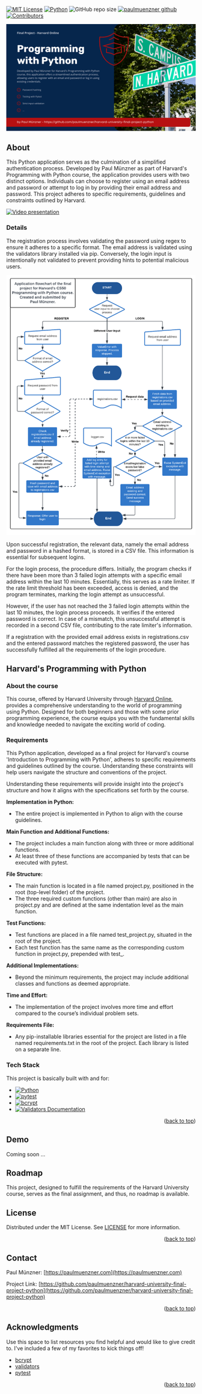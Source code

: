 <a name="readme-top"></a>



[![MIT License][license-shield]][license-url]
[![Python](https://img.shields.io/badge/Python-3.11.3-3776AB?logo=python&logoColor=white)](https://www.python.org/)
![GitHub repo size](https://img.shields.io/github/repo-size/paulmuenzner/harvard-university-final-project-python) 
[![paulmuenzner github][github-shield]][github-url] 
[![Contributors][contributors-shield]][contributors-url]


![Header](assets/harvard-python-final-project-paul-muenzner.png)


<!-- ABOUT THE FINAL PROJECT -->
## About

This Python application serves as the culmination of a simplified authentication process. Developed by Paul Münzner as part of Harvard's Programming with Python course, the application provides users with two distinct options. Individuals can choose to register using an email address and password or attempt to log in by providing their email address and password. This project adheres to specific requirements, guidelines and constraints outlined by Harvard.

[![Video presentation](https://img.youtube.com/vi/gy8zwpGeDAU/0.jpg)](https://www.youtube.com/watch?v=gy8zwpGeDAU)


### Details
The registration process involves validating the password using regex to ensure it adheres to a specific format. The email address is validated using the validators library installed via pip. Conversely, the login input is intentionally not validated to prevent providing hints to potential malicious users.

![Flowchart](assets/cs50-flowchart-paul-muenzner.png)

Upon successful registration, the relevant data, namely the email address and password in a hashed format, is stored in a CSV file. This information is essential for subsequent logins.

For the login process, the procedure differs. Initially, the program checks if there have been more than 3 failed login attempts with a specific email address within the last 10 minutes. Essentially, this serves as a rate limiter. If the rate limit threshold has been exceeded, access is denied, and the program terminates, marking the login attempt as unsuccessful.

However, if the user has not reached the 3 failed login attempts within the last 10 minutes, the login process proceeds. It verifies if the entered password is correct. In case of a mismatch, this unsuccessful attempt is recorded in a second CSV file, contributing to the rate limiter's information.

If a registration with the provided email address exists in registrations.csv and the entered password matches the registered password, the user has successfully fulfilled all the requirements of the login procedure.

## Harvard's Programming with Python

### About the course

This course, offered by Harvard University through [Harvard Online](https://www.harvardonline.harvard.edu/course/cs50s-introduction-programming-python), provides a comprehensive understanding to the world of programming using Python. Designed for both beginners and those with some prior programming experience, the course equips you with the fundamental skills and knowledge needed to navigate the exciting world of coding.


### Requirements

This Python application, developed as a final project for Harvard's course 'Introduction to Programming with Python', adheres to specific requirements and guidelines outlined by the course. Understanding these constraints will help users navigate the structure and conventions of the project. 

Understanding these requirements will provide insight into the project's structure and how it aligns with the specifications set forth by the course.

**Implementation in Python:**
-   The entire project is implemented in Python to align with the course guidelines.

**Main Function and Additional Functions:**
-   The project includes a main function along with three or more additional functions.
-   At least three of these functions are accompanied by tests that can be executed with pytest.

**File Structure:**
-   The main function is located in a file named project.py, positioned in the root (top-level folder) of the project.
-   The three required custom functions (other than main) are also in project.py and are defined at the same indentation level as the main function.

**Test Functions:**
-   Test functions are placed in a file named test_project.py, situated in the root of the project.
-   Each test function has the same name as the corresponding custom function in project.py, prepended with test_.

**Additional Implementations:**
-   Beyond the minimum requirements, the project may include additional classes and functions as deemed appropriate.

**Time and Effort:**
-   The implementation of the project involves more time and effort compared to the course’s individual problem sets.

**Requirements File:**
-   Any pip-installable libraries essential for the project are listed in a file named requirements.txt in the root of the project. Each library is listed on a separate line.


### Tech Stack <a name="tech-stack"></a>

This project is basically built with and for:

*   [![Python](https://img.shields.io/badge/Python-3.11.3-3776AB?logo=python&logoColor=white)](https://www.python.org/)
*   [![pytest](https://img.shields.io/pypi/v/pytest?label=pytest&logo=pytest)](https://pytest.org/)
*   [![bcrypt](https://img.shields.io/pypi/v/bcrypt?label=bcrypt&logo=bcrypt)](https://pypi.org/project/bcrypt/)
*   [![Validators Documentation](https://img.shields.io/badge/Python-Validators-3776AB)](https://validators.readthedocs.io/en/latest/)



<p align="right">(<a href="#readme-top">back to top</a>)</p>


<!-- GETTING STARTED -->
## Demo
Coming soon ...


<!-- ROADMAP -->
## Roadmap

This project, designed to fulfill the requirements of the Harvard University course, serves as the final assignment, and thus, no roadmap is available.

<!-- LICENSE -->
## License

Distributed under the MIT License. See [LICENSE](LICENSE.txt) for more information.

<p align="right">(<a href="#readme-top">back to top</a>)</p>



<!-- CONTACT -->
## Contact

Paul Münzner: [https://paulmuenzner.com](https://paulmuenzner.com) 

Project Link: [https://github.com/paulmuenzner/harvard-university-final-project-python](https://github.com/paulmuenzner/harvard-university-final-project-python)

<p align="right">(<a href="#readme-top">back to top</a>)</p>



<!-- ACKNOWLEDGMENTS -->
## Acknowledgments

Use this space to list resources you find helpful and would like to give credit to. I've included a few of my favorites to kick things off!

*   [bcrypt](https://pypi.org/project/bcrypt/)
*   [validators](https://validators.readthedocs.io/en/latest/)
*   [pytest](https://docs.pytest.org/en/8.0.x/)


<p align="right">(<a href="#readme-top">back to top</a>)</p>



<!-- MARKDOWN LINKS & IMAGES -->
<!-- https://www.markdownguide.org/basic-syntax/#reference-style-links -->
[github-shield]: https://img.shields.io/badge/paulmuenzner-black.svg?logo=github&logoColor=ffffff&colorB=000000
[github-url]: https://github.com/paulmuenzner
[contributors-shield]: https://img.shields.io/github/contributors/paulmuenzner/harvard-university-final-project-python.svg
[contributors-url]: https://github.com/paulmuenzner/harvard-university-final-project-python/graphs/contributors
[issues-shield]: https://img.shields.io/github/issues/paulmuenzner/harvard-university-final-project-python.svg
[issues-url]: https://github.com/paulmuenzner/harvard-university-final-project-python/issues
[license-shield]: https://img.shields.io/badge/license-MIT-orange.svg?colorB=FF5733
[license-url]: https://github.com/paulmuenzner/harvard-university-final-project-python/blob/master/LICENSE.txt
